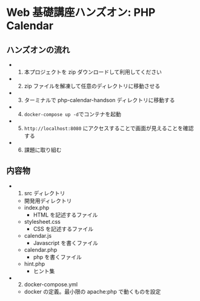 # Web 基礎講座ハンズオン: PHP Calendar

## ハンズオンの流れ

- 1. 本プロジェクトを zip ダウンロードして利用してください
- 2. zip ファイルを解凍して任意のディレクトリに移動させる
- 3. ターミナルで php-calendar-handson ディレクトリに移動する
- 4. `docker-compose up -d`でコンテナを起動
- 5. `http://localhost:8080` にアクセスすることで画面が見えることを確認する
- 6. 課題に取り組む

## 内容物

- 1. src ディレクトリ
  - 開発用ディレクトリ
  - index.php
    - HTML を記述するファイル
  - stylesheet.css
    - CSS を記述するファイル
  - calendar.js
    - Javascript を書くファイル
  - calendar.php
    - php を書くファイル
  - hint.php
    - ヒント集
- 2. docker-compose.yml
  - docker の定義。最小限の apache:php で動くものを設定
